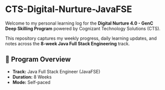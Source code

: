 # CTS-Digital-Nurture-JavaFSE

Welcome to my personal learning log for the **Digital Nurture 4.0 - GenC Deep Skilling Program** powered by Cognizant Technology Solutions (CTS).

This repository captures my weekly progress, daily learning updates, and notes across the **8-week Java Full Stack Engineering** track.



## 🚀 Program Overview

- **Track:** Java Full Stack Engineer (JavaFSE)
- **Duration:** 8 Weeks
- **Mode:** Self-paced
  




